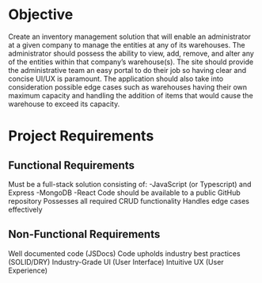 # Objective
 Create an inventory management solution that will enable an administrator at a given company to manage the entities at any of its warehouses. The administrator should possess the ability to view, add, remove, and alter any of the entities within that company’s warehouse(s). The site should provide the administrative team an easy portal to do their job so having clear and concise UI/UX is paramount. The application should also take into consideration possible edge cases such as warehouses having their own maximum capacity and handling the addition of items that would cause the warehouse to exceed its capacity.

# Project Requirements

## Functional Requirements
Must be a full-stack solution consisting of:
-JavaScript (or Typescript) and Express
-MongoDB
-React
Code should be available to a public GitHub repository
Possesses all required CRUD functionality
Handles edge cases effectively

## Non-Functional Requirements
Well documented code (JSDocs)
Code upholds industry best practices (SOLID/DRY)
Industry-Grade UI (User Interface)
Intuitive UX (User Experience)
